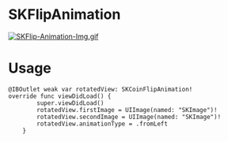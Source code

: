 # SKFlipAnimation
[![SKFlip-Animation-Img.gif](https://i.postimg.cc/NjwG54Lg/SKFlip-Animation-Img.gif)](https://postimg.cc/WhXcy0MK)

# Usage
```
@IBOutlet weak var rotatedView: SKCoinFlipAnimation!
override func viewDidLoad() {
        super.viewDidLoad()
        rotatedView.firstImage = UIImage(named: "SKImage")!
        rotatedView.secondImage = UIImage(named: "SKImage")!
        rotatedView.animationType = .fromLeft
    }
```
